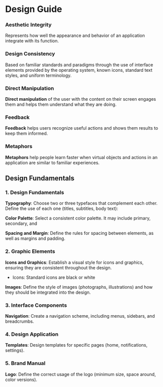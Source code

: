 # Design Guide

### **Aesthetic Integrity**

Represents how well the appearance and behavior of an application integrate with its function.

### **Design Consistency**

Based on familiar standards and paradigms through the use of interface elements provided by the operating system, known icons, standard text styles, and uniform terminology.

### **Direct Manipulation**

**Direct manipulation** of the user with the content on their screen engages them and helps them understand what they are doing.

### **Feedback**

**Feedback** helps users recognize useful actions and shows them results to keep them informed.

### **Metaphors**

**Metaphors** help people learn faster when virtual objects and actions in an application are similar to familiar experiences.

## Design Fundamentals

### 1. Design Fundamentals

**Typography**: Choose two or three typefaces that complement each other. Define the use of each one (titles, subtitles, body text):

**Color Palette**: Select a consistent color palette. It may include primary, secondary, and

**Spacing and Margin**: Define the rules for spacing between elements, as well as margins and padding.

### 2. Graphic Elements

**Icons and Graphics**: Establish a visual style for icons and graphics, ensuring they are consistent throughout the design.

-   Icons: Standard icons are black or white
    

**Images**: Define the style of images (photographs, illustrations) and how they should be integrated into the design.

### 3. Interface Components

**Navigation**: Create a navigation scheme, including menus, sidebars, and breadcrumbs.

### 4. Design Application

**Templates**: Design templates for specific pages (home, notifications, settings).

### 5. Brand Manual

**Logo**: Define the correct usage of the logo (minimum size, space around, color versions).